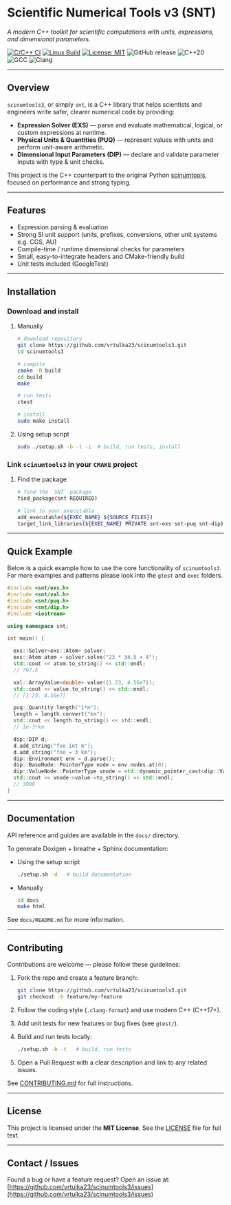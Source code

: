 # **Scientific Numerical Tools v3 (SNT)**  
*A modern C++ toolkit for scientific computations with units, expressions, and dimensional parameters.*

[![C/C++ CI](https://github.com/vrtulka23/scinumtools3/actions/workflows/c-cpp.yml/badge.svg)](https://github.com/vrtulka23/scinumtools3/actions/workflows/c-cpp.yml)
[![Linux Build](https://img.shields.io/github/actions/workflow/status/vrtulka23/scinumtools3/c-cpp.yml?label=Linux%20build)](https://github.com/vrtulka23/scinumtools3/actions/workflows/build-linux.yml)
[![License: MIT](https://img.shields.io/badge/License-MIT-yellow.svg)](LICENSE)
![GitHub release](https://img.shields.io/github/v/release/vrtulka23/scinumtools3?include_prereleases)
![C++20](https://img.shields.io/badge/C%2B%2B-20-blue.svg?logo=c%2B%2B&logoColor=white)
![GCC](https://img.shields.io/badge/gcc-%3E%3D11-blue)
![Clang](https://img.shields.io/badge/clang-%3E%3D20-blue)

---

## Overview
`scinumtools3`, or simply `snt`, is a C++ library that helps scientists and engineers write safer, clearer numerical code by providing:

- **Expression Solver (EXS)** — parse and evaluate mathematical, logical, or custom expressions at runtime.  
- **Physical Units & Quantities (PUQ)** — represent values with units and perform unit-aware arithmetic.  
- **Dimensional Input Parameters (DIP)** — declare and validate parameter inputs with type & unit checks.

This project is the C++ counterpart to the original Python [scinumtools](https://github.com/vrtulka23/scinumtools/tree/main), focused on performance and strong typing.

---

## Features
- Expression parsing & evaluation  
- Strong SI unit support (units, prefixes, conversions, other unit systems e.g. CGS, AU)  
- Compile-time / runtime dimensional checks for parameters  
- Small, easy-to-integrate headers and CMake-friendly build  
- Unit tests included (GoogleTest)

---

## Installation

### Download and install

1) Manually

   ```bash
   # download repository
   git clone https://github.com/vrtulka23/scinumtools3.git
   cd scinumtools3
   
   # compile
   cmake -B build
   cd build
   make
   
   # run tests
   ctest
   
   # install
   sudo make install
   ```

2) Using setup script

   ```bash
   sudo ./setup.sh -b -t -i  # build, run tests, install
   ```

### Link `scinumtools3` in your `CMAKE` project

1) Find the package

   ```bash
   # find the `SNT` package
   find_package(snt REQUIRED)

   # link to your executable
   add_executable(${EXEC_NAME} ${SOURCE_FILES})
   target_link_libraries(${EXEC_NAME} PRIVATE snt-exs snt-puq snt-dip)
   ```

---

## Quick Example

Below is a quick example how to use the core functionality of `scinumtools3`.
For more examples and patterns please look into the ``gtest`` and ``exec`` folders.

```cpp
#include <snt/exs.h>
#include <snt/val.h>
#include <snt/puq.h>
#include <snt/dip.h>
#include <iostream>

using namespace snt;

int main() {

  exs::Solver<exs::Atom> solver;
  exs::Atom atom = solver.solve("23 * 34.5 + 4");
  std::cout << atom.to_string() << std::endl;
  // 797.5

  val::ArrayValue<double> value({1.23, 4.56e7});
  std::cout << value.to_string() << std::endl;
  // [1.23, 4.56e7]

  puq::Quantity length("1*m");
  length = length.convert("km");
  std::cout << length.to_string() << std::endl;
  // 1e-3*km

  dip::DIP d;
  d.add_string("foo int m");
  d.add_string("foo = 3 km");
  dip::Environment env = d.parse();
  dip::BaseNode::PointerType node = env.nodes.at(0);
  dip::ValueNode::PointerType vnode = std::dynamic_pointer_cast<dip::ValueNode>(node);
  std::cout << vnode->value->to_string() << std::endl;
  // 3000
}
```

---

## Documentation

API reference and guides are available in the `docs/` directory.

To generate Doxigen + breathe + Sphinx documentation:

* Using the setup script

  ```bash
  ./setup.sh -d   # build documentation
  ```
  
* Manually

  ```bash
  cd docs
  make html
  ```

See `docs/README.md` for more information.

---

## Contributing

Contributions are welcome — please follow these guidelines:

1. Fork the repo and create a feature branch:

   ```bash
   git clone https://github.com/vrtulka23/scinumtools3.git
   git checkout -b feature/my-feature
   ```
2. Follow the coding style (`.clang-format`) and use modern C++ (C++17+).
3. Add unit tests for new features or bug fixes (see `gtest/`).
4. Build and run tests locally:

   ```bash
   ./setup.sh -b -t   # build, run tests
   ```
5. Open a Pull Request with a clear description and link to any related issues.

See [CONTRIBUTING.md](https://github.com/vrtulka23/scinumtools3/blob/main/CONTRIBUTING.md) for full instructions.

---

## License

This project is licensed under the **MIT License**. See the [LICENSE](https://github.com/vrtulka23/scinumtools3/blob/main/LICENSE) file for full text.

---

## Contact / Issues

Found a bug or have a feature request? Open an issue at:
[https://github.com/vrtulka23/scinumtools3/issues](https://github.com/vrtulka23/scinumtools3/issues)

